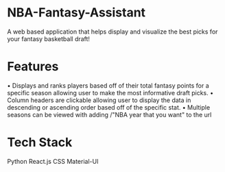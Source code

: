 # NBA-Fantasy-Assistant
A web based application that helps display and visualize the best picks for your fantasy basketball draft!

# Features
• Displays and ranks players based off of their total fantasy points for a specific season allowing user to make the most informative draft picks.
• Column headers are clickable allowing user to display the data in descending or ascending order based off of the specific stat.
• Multiple seasons can be viewed with adding /"NBA year that you want" to the url

# Tech Stack
Python
React.js
CSS
Material-UI
